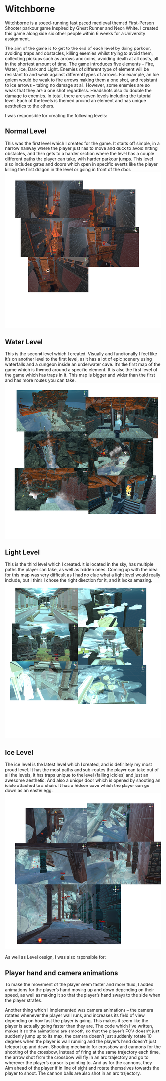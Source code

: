 # Witchborne

Witchborne is a speed-running fast paced medieval themed First-Person Shooter parkour game Inspired by Ghost Runner and Neon White. I created this game along side six other people within 6 weeks for a University assignment.

The aim of the game is to get to the end of each level by doing parkour, avoiding traps and obstacles, killing enemies whilst trying to avoid them, collecting pickups such as arrows and coins, avoiding death at all costs, all in the shortest amount of time.
The game introduces five elements – Fire, Water, Ice, Dark and Light.
Enemies of different type of element will be resistant to and weak against different types of arrows. 
For example, an Ice golem would be weak to fire arrows making them a one shot, and resistant to ice arrows – taking no damage at all. However, some enemies are so weak that they are a one shot regardless. Headshots also do double the damage to enemies.
In total, there are seven levels including the tutorial level. Each of the levels is themed around an element and has unique aesthetics to the others.

I was responsible for creating the following levels:

## Normal Level

This was the first level which I created for the game. It starts off simple, in a narrow hallway where the player just has to move and duck to avoid hitting obstacles, and then gets to a harder section where the level has a couple different paths the player can take, with harder parkour jumps. 
This level also includes gates and doors which open in specific events like the player killing the first dragon in the level or going in front of the door.
![Normal Level](https://github.com/WedgeManWik/Witchborne-Readme-Website/blob/main/NormalLevel.png)

## Water Level

This is the second level which I created. Visually and functionally I feel like it’s on another level to the first level, as it has a lot of epic scenery using waterfalls and a dungeon inside an underwater cave. It’s the first map of the game which is themed around a specific element. It is also the first level of the game which has traps in it.
This map is bigger and wider than the first and has more routes you can take.
![Water Level](https://github.com/WedgeManWik/Witchborne-Readme-Website/blob/main/WaterLevel.png)

## Light Level

This is the third level which I created. 
It is located in the sky, has multiple paths the player can take, as well as hidden ones.
Coming up with the idea for this map was very difficult as I had no clue what a light level would really include, but I think I chose the right direction for it, and it looks amazing.
![Light Level](https://github.com/WedgeManWik/Witchborne-Readme-Website/blob/main/LightLevel.png)

## Ice Level

The ice level is the latest level which I created, and is definitely my most proud level. It has the most paths and sub-routes the player can take out of all the levels, it has traps unique to the level (falling icicles) and just an awesome aesthetic. And also a unique door which is opened by shooting an icicle attached to a chain.
It has a hidden cave which the player can go down as an easter egg.
![Ice Level](https://github.com/WedgeManWik/Witchborne-Readme-Website/blob/main/IceLevel.png)

As well as Level design, I was also rsponsible for:

## Player hand and camera animations

To make the movement of the player seem faster and more fluid, I added animations for the player’s hand moving up and down depending on their speed, as well as making it so that the player’s hand sways to the side when the player strafes. 

Another thing which I implemented was camera animations – the camera rotates whenever the player wall runs, and increases its field of view depending on how fast the player is going. This makes it seem like the player is actually going faster than they are.
The code which I’ve written, makes it so the animations are smooth, so that the player’s FOV doesn’t just suddenly jump up to its max, the camera doesn’t just suddenly rotate 10 degrees when the player is wall running and the player’s hand doesn’t just teleport up and down.
Shooting mechanic for crossbow and cannons
for the shooting of the crossbow, Instead of firing at the same trajectory each time, the arrow shot from the crossbow will fly in an arc trajectory and go to wherever the player’s cursor is pointing to.
And as for the cannons, they Aim ahead of the player if in line of sight and rotate themselves towards the player to shoot. The cannon balls are also shot in an arc trajectory.


